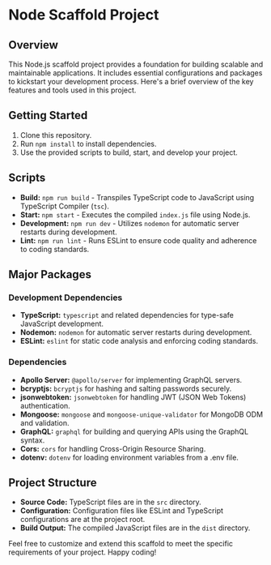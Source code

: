 # Node Scaffold Project

## Overview
This Node.js scaffold project provides a foundation for building scalable and maintainable applications. It includes essential configurations and packages to kickstart your development process. Here's a brief overview of the key features and tools used in this project.

## Getting Started
1. Clone this repository.
2. Run `npm install` to install dependencies.
3. Use the provided scripts to build, start, and develop your project.

## Scripts
- **Build:** `npm run build` - Transpiles TypeScript code to JavaScript using TypeScript Compiler (`tsc`).
- **Start:** `npm start` - Executes the compiled `index.js` file using Node.js.
- **Development:** `npm run dev` - Utilizes `nodemon` for automatic server restarts during development.
- **Lint:** `npm run lint` - Runs ESLint to ensure code quality and adherence to coding standards.

## Major Packages

### Development Dependencies
- **TypeScript:** `typescript` and related dependencies for type-safe JavaScript development.
- **Nodemon:** `nodemon` for automatic server restarts during development.
- **ESLint:** `eslint` for static code analysis and enforcing coding standards.

### Dependencies
- **Apollo Server:** `@apollo/server` for implementing GraphQL servers.
- **bcryptjs:** `bcryptjs` for hashing and salting passwords securely.
- **jsonwebtoken:** `jsonwebtoken` for handling JWT (JSON Web Tokens) authentication.
- **Mongoose:** `mongoose` and `mongoose-unique-validator` for MongoDB ODM and validation.
- **GraphQL:** `graphql` for building and querying APIs using the GraphQL syntax.
- **Cors:** `cors` for handling Cross-Origin Resource Sharing.
- **dotenv:** `dotenv` for loading environment variables from a .env file.

## Project Structure
- **Source Code:** TypeScript files are in the `src` directory.
- **Configuration:** Configuration files like ESLint and TypeScript configurations are at the project root.
- **Build Output:** The compiled JavaScript files are in the `dist` directory.

Feel free to customize and extend this scaffold to meet the specific requirements of your project. Happy coding!
